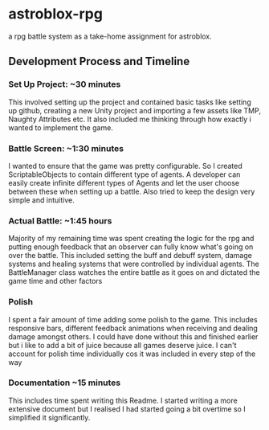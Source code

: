 # astroblox-rpg
a rpg battle system as a take-home assignment for astroblox.

## Development Process and Timeline
### Set Up Project: ~30 minutes
This involved setting up the project and contained basic tasks like setting up github, creating a new Unity project and importing a few assets like TMP, Naughty Attributes etc. It also included me thinking through how exactly i wanted to implement the game.

### Battle Screen: ~1:30 minutes
I wanted to ensure that the game was pretty configurable. So I created ScriptableObjects to contain different type of agents. A developer can easily create infinite different types of Agents and let the user choose between these when setting up a battle. Also tried to keep the design very simple and intuitive. 

### Actual Battle: ~1:45 hours
Majority of my remaining time was spent creating the logic for the rpg and putting enough feedback that an observer can fully know what's going on over the battle. This included setting the buff and debuff system, damage systems and healing systems that were controlled by individual agents. The BattleManager class watches the entire battle as it goes on and dictated the game time and other factors

### Polish
I spent a fair amount of time adding some polish to the game. This includes responsive bars, different feedback animations when receiving and dealing damage amongst others. I could have done without this and finished earlier but i like to add a bit of juice because all games deserve juice. I can't account for polish time individually cos it was included in every step of the way

### Documentation ~15 minutes
This includes time spent writing this Readme. I started writing a more extensive document but I realised I had started going a bit overtime so I simplified it significantly.